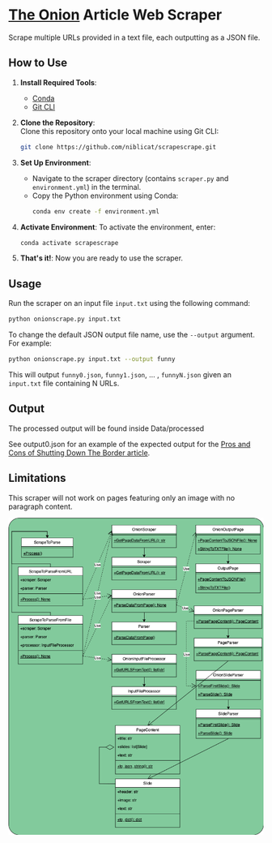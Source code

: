 # [The Onion](https://www.theonion.com) Article Web Scraper

Scrape multiple URLs provided in a text file, each outputting as a JSON file.

## How to Use

1. **Install Required Tools**:
   - [Conda](https://docs.conda.io/en/latest/)
   - [Git CLI](https://cli.github.com/)

2. **Clone the Repository**:  
   Clone this repository onto your local machine using Git CLI:
   ```bash
   git clone https://github.com/niblicat/scrapescrape.git
   ```

3. **Set Up Environment**:
   - Navigate to the scraper directory (contains `scraper.py` and `environment.yml`) in the terminal.
   - Copy the Python environment using Conda:
     ```bash
     conda env create -f environment.yml
     ```

4. **Activate Environment**:
   To activate the environment, enter:
   ```bash
   conda activate scrapescrape
   ```

5. **That's it!**:
   Now you are ready to use the scraper.

## Usage

Run the scraper on an input file `input.txt` using the following command:
```bash
python onionscrape.py input.txt
```

To change the default JSON output file name, use the `--output` argument. For example:
```bash
python onionscrape.py input.txt --output funny
```
This will output `funny0.json`, `funny1.json`, ... , `funnyN.json` given an `input.txt` file containing N URLs.

## Output

The processed output will be found inside Data/processed

See output0.json for an example of the expected output for the [Pros and Cons of Shutting Down The Border article](https://www.theonion.com/pros-and-cons-of-shutting-down-the-border-1851235755).

## Limitations

This scraper will not work on pages featuring only an image with no paragraph content.

![UML Class Diagram showing the relationships between each class](ScrapeUML.png)
